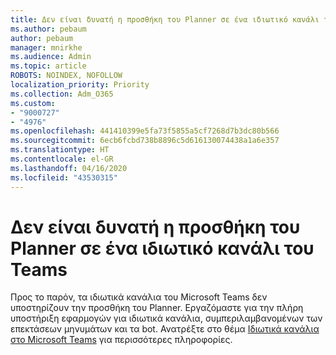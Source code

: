 ```yaml
---
title: Δεν είναι δυνατή η προσθήκη του Planner σε ένα ιδιωτικό κανάλι του Teams
ms.author: pebaum
author: pebaum
manager: mnirkhe
ms.audience: Admin
ms.topic: article
ROBOTS: NOINDEX, NOFOLLOW
localization_priority: Priority
ms.collection: Adm_O365
ms.custom:
- "9000727"
- "4976"
ms.openlocfilehash: 441410399e5fa73f5855a5cf7268d7b3dc80b566
ms.sourcegitcommit: 6ecb6fcbd738b8896c5d616130074438a1a6e357
ms.translationtype: HT
ms.contentlocale: el-GR
ms.lasthandoff: 04/16/2020
ms.locfileid: "43530315"
---
```

# <a name="unable-to-add-planner-to-a-teams-private-channel"></a>Δεν είναι δυνατή η προσθήκη του Planner σε ένα ιδιωτικό κανάλι του Teams

Προς το παρόν, τα ιδιωτικά κανάλια του Microsoft Teams δεν υποστηρίζουν την προσθήκη του Planner.  Εργαζόμαστε για την πλήρη υποστήριξη εφαρμογών για ιδιωτικά κανάλια, συμπεριλαμβανομένων των επεκτάσεων μηνυμάτων και τα bot. Ανατρέξτε στο θέμα [Ιδιωτικά κανάλια στο Microsoft Teams](https://docs.microsoft.com/microsoftteams/private-channels#what-you-need-to-know-about-private-channels) για περισσότερες πληροφορίες.
